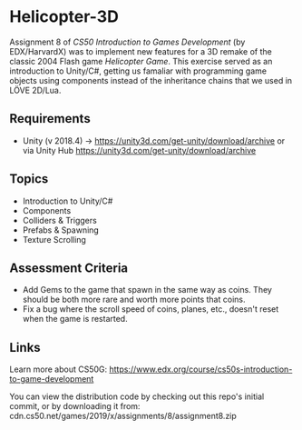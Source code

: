 # Helicopter-3D

Assignment 8 of *CS50 Introduction to Games Development* (by EDX/HarvardX) was to implement new features for a 3D remake of the classic 2004 Flash game *Helicopter Game*. This exercise served as an introduction to Unity/C#, getting us famaliar with programming game objects using components instead of the inheritance chains that we used in LÖVE 2D/Lua.

## Requirements
- Unity (v 2018.4) -> https://unity3d.com/get-unity/download/archive or via Unity Hub https://unity3d.com/get-unity/download/archive

## Topics
- Introduction to Unity/C#
- Components
- Colliders & Triggers
- Prefabs & Spawning
- Texture Scrolling

## Assessment Criteria
- Add Gems to the game that spawn in the same way as coins. They should be both more rare and worth more points that coins.
- Fix a bug where the scroll speed of coins, planes, etc., doesn't reset when the game is restarted.


## Links
Learn more about CS50G: https://www.edx.org/course/cs50s-introduction-to-game-development

You can view the distribution code by checking out this repo's initial commit, or by downloading it from: cdn.cs50.net/games/2019/x/assignments/8/assignment8.zip